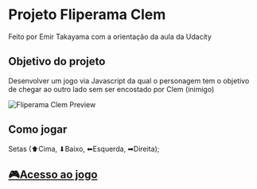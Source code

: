 # Projeto Fliperama Clem
Feito por Emir Takayama com a orientação da aula da Udacity

## Objetivo do projeto
Desenvolver um jogo via Javascript da qual o personagem tem o objetivo de chegar ao outro lado sem ser encostado por Clem (inimigo)

![Fliperama Clem Preview](./images/fliperama-clem.gif)

## Como jogar
Setas (⬆Cima, ⬇Baixo, ⬅Esquerda, ➡Direita);

## [🎮Acesso ao jogo](https://swaveng.github.io/projeto-fliperama-clem/)
